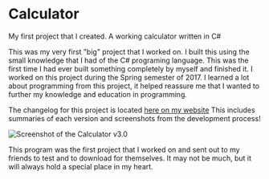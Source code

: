 # Calculator
My first project that I created. A working calculator written in C#

This was my very first "big" project that I worked on. I built this using the small knowledge that I had of the C# programing language. This was the first time I had ever built something completely by myself and finished it. I worked on this project during the Spring semester of 2017. I learned a lot about programming from this project, it helped reassure me that I wanted to further my knowledge and education in programming.

The changelog for this project is located [here on my website](http://alexdgray.com/pages/projects/calculatorDetails.php) This includes summaries of each version and screenshots from the development process!

![Screenshot of the Calculator v3.0](http://alexdgray.com/images/calculator/main.png)

This program was the first project that I worked on and sent out to my friends to test and to download for themselves. It may not be much, but it will always hold a special place in my heart.
